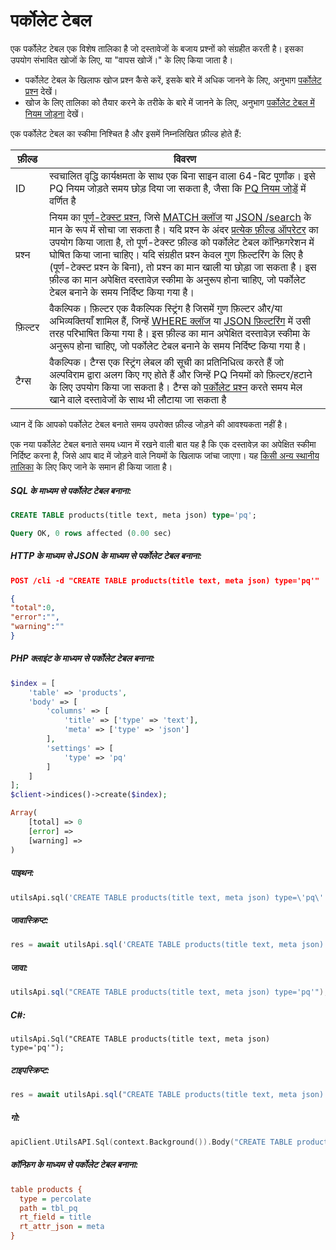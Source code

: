 # पर्कोलेट टेबल

<!-- example pq -->
एक पर्कोलेट टेबल एक विशेष तालिका है जो दस्तावेजों के बजाय प्रश्नों को संग्रहीत करती है। इसका उपयोग संभावित खोजों के लिए, या "वापस खोजें।" के लिए किया जाता है।

* पर्कोलेट टेबल के खिलाफ खोज प्रश्न कैसे करें, इसके बारे में अधिक जानने के लिए, अनुभाग [पर्कोलेट प्रश्न](../../Searching/Percolate_query.md) देखें।
* खोज के लिए तालिका को तैयार करने के तरीके के बारे में जानने के लिए, अनुभाग [पर्कोलेट टेबल में नियम जोड़ना](../../Data_creation_and_modification/Adding_documents_to_a_table/Adding_rules_to_a_percolate_table.md) देखें।

एक पर्कोलेट टेबल का स्कीमा निश्चित है और इसमें निम्नलिखित फ़ील्ड होते हैं:

| फ़ील्ड | विवरण |
| - | - |
| ID| स्वचालित वृद्धि कार्यक्षमता के साथ एक बिना साइन वाला 64-बिट पूर्णांक। इसे PQ नियम जोड़ते समय छोड़ दिया जा सकता है, जैसा कि [PQ नियम जोड़ें](../../Data_creation_and_modification/Adding_documents_to_a_table/Adding_rules_to_a_percolate_table.md) में वर्णित है |
| प्रश्न | नियम का [पूर्ण-टेक्स्ट प्रश्न](../../Searching/Full_text_matching/Basic_usage.md), जिसे [MATCH क्लॉज](../../Searching/Full_text_matching/Basic_usage.md) या [JSON /search](../../Searching/Full_text_matching/Basic_usage.md#HTTP-JSON) के मान के रूप में सोचा जा सकता है। यदि प्रश्न के अंदर [प्रत्येक फ़ील्ड ऑपरेटर](../../Searching/Full_text_matching/Operators.md) का उपयोग किया जाता है, तो पूर्ण-टेक्स्ट फ़ील्ड को पर्कोलेट टेबल कॉन्फ़िगरेशन में घोषित किया जाना चाहिए। यदि संग्रहीत प्रश्न केवल गुण फ़िल्टरिंग के लिए है (पूर्ण-टेक्स्ट प्रश्न के बिना), तो प्रश्न का मान खाली या छोड़ा जा सकता है। इस फ़ील्ड का मान अपेक्षित दस्तावेज़ स्कीमा के अनुरूप होना चाहिए, जो पर्कोलेट टेबल बनाने के समय निर्दिष्ट किया गया है। |
| फ़िल्टर | वैकल्पिक। फ़िल्टर एक वैकल्पिक स्ट्रिंग है जिसमें गुण फ़िल्टर और/या अभिव्यक्तियाँ शामिल हैं, जिन्हें [WHERE क्लॉज](../../Searching/Filters.md#WHERE) या [JSON फ़िल्टरिंग](../../Searching/Filters.md#HTTP-JSON) में उसी तरह परिभाषित किया गया है। इस फ़ील्ड का मान अपेक्षित दस्तावेज़ स्कीमा के अनुरूप होना चाहिए, जो पर्कोलेट टेबल बनाने के समय निर्दिष्ट किया गया है। |
| टैग्स | वैकल्पिक। टैग्स एक स्ट्रिंग लेबल की सूची का प्रतिनिधित्व करते हैं जो अल्पविराम द्वारा अलग किए गए होते हैं और जिन्हें PQ नियमों को फ़िल्टर/हटाने के लिए उपयोग किया जा सकता है। टैग्स को [पर्कोलेट प्रश्न](../../Searching/Percolate_query.md) करते समय मेल खाने वाले दस्तावेजों के साथ भी लौटाया जा सकता है |

ध्यान दें कि आपको पर्कोलेट टेबल बनाते समय उपरोक्त फ़ील्ड जोड़ने की आवश्यकता नहीं है।

एक नया पर्कोलेट टेबल बनाते समय ध्यान में रखने वाली बात यह है कि एक दस्तावेज़ का अपेक्षित स्कीमा निर्दिष्ट करना है, जिसे आप बाद में जोड़ने वाले नियमों के खिलाफ जांचा जाएगा। यह [किसी अन्य स्थानीय तालिका](../../Creating_a_table/Local_tables.md) के लिए किए जाने के समान ही किया जाता है।


<!-- intro -->
##### SQL के माध्यम से पर्कोलेट टेबल बनाना:

<!-- request SQL -->

```sql
CREATE TABLE products(title text, meta json) type='pq';
```
<!-- response SQL -->

```sql
Query OK, 0 rows affected (0.00 sec)
```

<!-- intro -->
##### HTTP के माध्यम से JSON के माध्यम से पर्कोलेट टेबल बनाना:

<!-- request JSON -->

```json
POST /cli -d "CREATE TABLE products(title text, meta json) type='pq'"
```

<!-- response JSON -->

```json
{
"total":0,
"error":"",
"warning":""
}
```

<!-- intro -->
##### PHP क्लाइंट के माध्यम से पर्कोलेट टेबल बनाना:

<!-- request PHP -->

```php
$index = [
    'table' => 'products',
    'body' => [
        'columns' => [
            'title' => ['type' => 'text'],
            'meta' => ['type' => 'json']
        ],
        'settings' => [
            'type' => 'pq'
        ]
    ]
];
$client->indices()->create($index);
```
<!-- response PHP -->
```php
Array(
    [total] => 0
    [error] =>
    [warning] =>
)
```

<!-- intro -->
##### पाइथन:

<!-- request Python -->

```python
utilsApi.sql('CREATE TABLE products(title text, meta json) type=\'pq\'')
```
<!-- intro -->
##### जावास्क्रिप्ट:

<!-- request javascript -->

```javascript
res = await utilsApi.sql('CREATE TABLE products(title text, meta json) type=\'pq\'');
```
<!-- intro -->
##### जावा:

<!-- request java -->

```java
utilsApi.sql("CREATE TABLE products(title text, meta json) type='pq'");
```

<!-- intro -->
##### C#:

<!-- request C# -->

```clike
utilsApi.Sql("CREATE TABLE products(title text, meta json) type='pq'");
```

<!-- intro -->
##### टाइपस्क्रिप्ट:

<!-- request typescript -->

```typescript
res = await utilsApi.sql("CREATE TABLE products(title text, meta json) type='pq'");
```

<!-- intro -->
##### गो:

<!-- request go -->

```go
apiClient.UtilsAPI.Sql(context.Background()).Body("CREATE TABLE products(title text, meta json) type='pq'").Execute()
```

<!-- intro -->
##### कॉन्फ़िग के माध्यम से पर्कोलेट टेबल बनाना:

<!-- request CONFIG -->

```ini
table products {
  type = percolate
  path = tbl_pq
  rt_field = title
  rt_attr_json = meta
}
```
<!-- end -->
<!-- proofread -->
